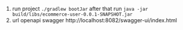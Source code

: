 1. run project
```./gradlew bootJar```
after that run
```java -jar build/libs/ecommerce-user-0.0.1-SNAPSHOT.jar```
2. url openapi swagger http://localhost:8082/swagger-ui/index.html